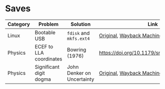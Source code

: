 # Saves

| Category | Problem | Solution | Link |
| - | - | - | - |
| Linux | Bootable USB | `fdisk` and `mkfs.ext4` | [Original](https://verahill.blogspot.com/2013/03/361-installing-debian-on-usb-stick-from.html), [Wayback Machine](https://web.archive.org/web/20250723134852/https://verahill.blogspot.com/2013/03/361-installing-debian-on-usb-stick-from.html), [archive.today](https://archive.md/86JqZ) |
| Physics | ECEF to LLA coordinates | Bowring (1976) | <https://doi.org/10.1179/sre.1976.23.181.323> |
| Physics | Significant digit dogma | John Denker on Uncertainty | [Original](https://www.av8n.com/physics/uncertainty.htm), [Wayback Machine](https://web.archive.org/web/20250723141142/https://www.av8n.com/physics/uncertainty.htm), [archive.today](https://archive.md/Y3Pg) |

<!-- | Category | Problem | Solution | [Original](), [Wayback Machine](), [archive.today]() | -->
